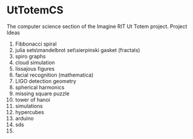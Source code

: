UtTotemCS
=========

The computer science section of the Imagine RIT Ut Totem project.
Project Ideas
1. Fibbonacci spiral
2. julia sets\mandelbrot set\sierpinski gasket (fractals)
3. spiro graphs
4. cloud simulation
5. lissajous figures
6. facial recognition (mathematica)
7. LIGO detection geometry
8. spherical harmonics
9. missing square puzzle
10. tower of hanoi
11. simulations
12. hypercubes
13. arduino  
14. sds  
15. 
